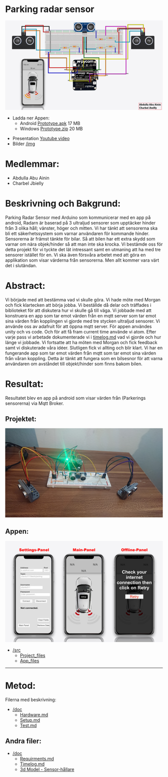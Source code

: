 # **Parking radar sensor**
![Project](./img/circuit.jpg)

* Ladda ner Appen: 
    * Android [Prototype.apk](https://drive.google.com/file/d/1J4INymdXIyaqrTZJNHQ8nDmvR2BSV0AG/view?usp=sharing) 17 MB
    * Windows [Prototype.zip](https://drive.google.com/file/d/10sR1H_vFRUNZAB479mF9K6l9i8I3TnrY/view?usp=sharing) 20 MB

- Presentation [Youtube video](https://youtu.be/0awrDEnnhnA)
- Bilder [/img](./img/)

# Medlemmar: 
- Abdulla Abu Ainin 
- Charbel Jbielly

# Beskrivning och Bakgrund:
Parking Radar Sensor med Arduino som kommunicerar med en app på android, Radarn är baserad på 3 ultraljud sensorer som upptäcker hinder från 3 olika håll; vänster, höger och mitten.
 Vi har tänkt att sensorerna ska bli ett säkerhetssystem som varnar användaren för kommande hinder. Sensorerna är främst tänkte för bilar. Så att bilen har ett extra skydd som varnar om nära objek/hinder så att man inte ska krocka. Vi bestämde oss för detta projekt för vi tyckte det lät intressant samt en utmaning att ha med tre sensorer istället för en. Vi ska även försvåra arbetet med att göra en applikation som visar värderna från sensorerna. Men allt kommer vara värt det i slutändan.

# Abstract:
Vi började med att bestämma vad vi skulle göra. Vi hade möte med Morgan och fick klartecken att börja jobba. Vi beställde då delar och träffades i biblioteket för att diskutera hur vi skulle gå till väga. Vi jobbade med att konstruera en app som tar emot värden från en mqtt server som tar emot sina värden från kopplingen vi gjorde med tre stycken ultraljud sensorer. Vi använde oss av adafruit för att öppna mqtt server. För appen användes unity och vs code. Och för att få fram current time använde vi atom. Efter varje pass vi arbetade dokumenterade vi i [timelog.md](./doc/timelog.md) vad vi gjorde och hur länge vi jobbade. Vi fortsatte att ha möten med Morgan och fick feedback samt vi diskuterade våra idéer. Slutligen fick vi allting och blir klart. Vi har en fungerande app som tar emot värden från mqtt som tar emot sina värden från våran koppling. Detta är tänkt att fungera som en bilsesnor för att varna användaren om avståndet till objekt/hinder som finns bakom bilen.

# Resultat:
Resultatet blev en app på android som visar värden från  (Parkerings sensorerna) via Mqtt Broker.

## Projektet:

![image1](./img/DSC_1448.JPG)

## Appen:

![image2](./img/app.jpg)

* [/src](./src/)
    * [Project_files](./src/project_files)
    * [App_files](./src/App_files)
---

# Metod:
Filerna med beskrivning:
* [/doc](./doc/)
    * [Hardware.md](./doc/hardware.md)
    * [Setup.md](./doc/setup.md)
    * [Test.md](./doc/test.md)
## Andra filer:
* [/doc](./doc/)
    * [Requirments.md](./doc/requirments.md)
    * [Timelog.md](./doc/timelog.md)
    * [3d Model - Sensor-hållare](./doc/3d_modell)
